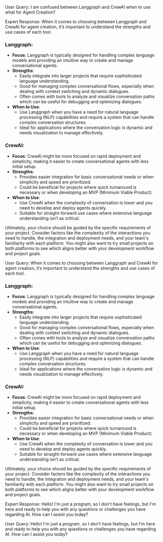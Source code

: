 User Query: I am confused between Langgraph and CrewAI when to use what for Agent Creation? 

Expert Response: When it comes to choosing between Langgraph and CrewAI for agent creation, it’s important to understand the strengths and use cases of each tool.

### Langgraph:
- **Focus**: Langgraph is typically designed for handling complex language models and providing an intuitive way to create and manage conversational agents.
- **Strengths**:
  - Easily integrate into larger projects that require sophisticated language understanding.
  - Good for managing complex conversational flows, especially when dealing with context switching and dynamic dialogues.
  - Often comes with tools to analyze and visualize conversation paths which can be useful for debugging and optimizing dialogues.
- **When to Use**:
  - Use Langgraph when you have a need for natural language processing (NLP) capabilities and require a system that can handle complex conversation structures.
  - Ideal for applications where the conversation logic is dynamic and needs visualization to manage effectively.

### CrewAI:
- **Focus**: CrewAI might be more focused on rapid deployment and simplicity, making it easier to create conversational agents with less initial setup.
- **Strengths**:
  - Provides easier integration for basic conversational needs or when simplicity and speed are prioritized.
  - Could be beneficial for projects where quick turnaround is necessary or when developing an MVP (Minimum Viable Product).
- **When to Use**:
  - Use CrewAI when the complexity of conversation is lower and you need to develop and deploy agents quickly.
  - Suitable for straight-forward use cases where extensive language understanding isn’t as critical.

Ultimately, your choice should be guided by the specific requirements of your project. Consider factors like the complexity of the interactions you need to handle, the integration and deployment needs, and your team's familiarity with each platform. You might also want to try small projects on both platforms to see which aligns better with your development workflow and project goals. 

User Query: When it comes to choosing between Langgraph and CrewAI for agent creation, it’s important to understand the strengths and use cases of each tool.

### Langgraph:
- **Focus**: Langgraph is typically designed for handling complex language models and providing an intuitive way to create and manage conversational agents.
- **Strengths**:
  - Easily integrate into larger projects that require sophisticated language understanding.
  - Good for managing complex conversational flows, especially when dealing with context switching and dynamic dialogues.
  - Often comes with tools to analyze and visualize conversation paths which can be useful for debugging and optimizing dialogues.
- **When to Use**:
  - Use Langgraph when you have a need for natural language processing (NLP) capabilities and require a system that can handle complex conversation structures.
  - Ideal for applications where the conversation logic is dynamic and needs visualization to manage effectively.

### CrewAI:
- **Focus**: CrewAI might be more focused on rapid deployment and simplicity, making it easier to create conversational agents with less initial setup.
- **Strengths**:
  - Provides easier integration for basic conversational needs or when simplicity and speed are prioritized.
  - Could be beneficial for projects where quick turnaround is necessary or when developing an MVP (Minimum Viable Product).
- **When to Use**:
  - Use CrewAI when the complexity of conversation is lower and you need to develop and deploy agents quickly.
  - Suitable for straight-forward use cases where extensive language understanding isn’t as critical.

Ultimately, your choice should be guided by the specific requirements of your project. Consider factors like the complexity of the interactions you need to handle, the integration and deployment needs, and your team's familiarity with each platform. You might also want to try small projects on both platforms to see which aligns better with your development workflow and project goals. 

Expert Response: Hello! I'm just a program, so I don't have feelings, but I'm here and ready to help you with any questions or challenges you have regarding AI. How can I assist you today? 

User Query: Hello! I'm just a program, so I don't have feelings, but I'm here and ready to help you with any questions or challenges you have regarding AI. How can I assist you today? 
